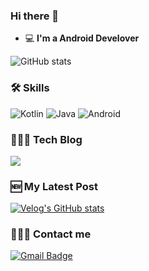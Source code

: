 <!--
**yuuuzzzin/yuuuzzzin** is a ✨ _special_ ✨ repository because its `README.md` (this file) appears on your GitHub profile.

Here are some ideas to get you started:

- 🔭 I’m currently working on ...
- 🌱 I’m currently learning ...
- 👯 I’m looking to collaborate on ...
- 🤔 I’m looking for help with ...
- 💬 Ask me about ...
- 📫 How to reach me: ...
- 😄 Pronouns: ...
- ⚡ Fun fact: ...
-->

### Hi there 👋   

 - 💻   **I'm a Android Develover**     

![GitHub stats](https://github-readme-stats.vercel.app/api?username=yuuuzzzin&hide=issues,stars&count_private=true&show_icons=true) 

### 🛠 Skills 

<img alt="Kotlin" src="https://img.shields.io/badge/kotlin-%230095D5.svg?&style=for-the-badge&logo=kotlin&logoColor=white"/>    <img alt="Java" src="https://img.shields.io/badge/Java-007396?style=for-the-badge&logo=Java&logoColor=white"/>    <img alt="Android" src="https://img.shields.io/badge/Android-3DDC84?style=for-the-badge&logo=android&logoColor=white" />

### 👩🏻‍💻 Tech Blog

<a href="https://velog.io/@yuuuzzzin"><img src="https://img.shields.io/badge/Velog-11B48A?style=flat-square&logo=Vimeo&logoColor=white&link=https://velog.io/@yuuuzzzin"/></a>

### 🆕 My Latest Post

[![Velog's GitHub stats](https://velog-readme-stats.vercel.app/api?name=yuuuzzzin)](https://velog-readme-stats.vercel.app/api/redirect?name=l2hyunwoo)

### 🙋🏻‍♀️ Contact me

[![Gmail Badge](https://img.shields.io/badge/Gmail-d14836?style=flat-square&logo=Gmail&logoColor=white&link=mailto:fomagran6@gmail.com)](mailto:yuuuzzzin@gmail.com)
